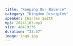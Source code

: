 ```yaml
---
title: "Keeping Our Balance"
category: "Kingdom Disciples"
speaker: Charles Smith
mp3: 20241103.mp3
size: 48419236
duration: "33:37"
image: logo.jpg
---
```

